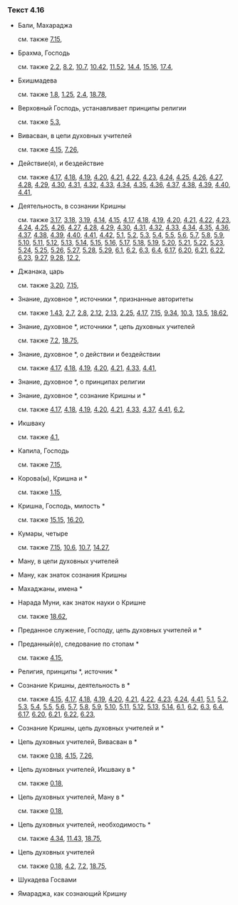 ### Текст 4.16
	
- Бали, Махараджа

	см. также  [7.15](../07/0715.md), 
	
- Брахма, Господь

	см. также  [2.2](../02/0202.md),  [8.2](../08/0802.md),  [10.7](../10/1007.md),  [10.42](../10/1042.md),  [11.52](../11/1152.md),  [14.4](../14/1404.md),  [15.16](../15/1516.md),  [17.4](../17/1704.md), 
	
- Бхишмадева

	см. также  [1.8](../01/0108.md),  [1.25](../01/0125.md),  [2.4](../02/0204.md),  [18.78](../18/1878.md), 
	
- Верховный Господь, устанавливает принципы религии

	см. также  [5.3](../05/0503.md), 
	
- Вивасван, в цепи духовных учителей

	см. также  [4.15](../04/0415.md),  [7.26](../07/0726.md), 
	
- Действие(я), и бездействие

	см. также  [4.17](../04/0417.md),  [4.18](../04/0418.md),  [4.19](../04/0419.md),  [4.20](../04/0420.md),  [4.21](../04/0421.md),  [4.22](../04/0422.md),  [4.23](../04/0423.md),  [4.24](../04/0424.md),  [4.25](../04/0425.md),  [4.26](../04/0426.md),  [4.27](../04/0427.md),  [4.28](../04/0428.md),  [4.29](../04/0429.md),  [4.30](../04/0430.md),  [4.31](../04/0431.md),  [4.32](../04/0432.md),  [4.33](../04/0433.md),  [4.34](../04/0434.md),  [4.35](../04/0435.md),  [4.36](../04/0436.md),  [4.37](../04/0437.md),  [4.38](../04/0438.md),  [4.39](../04/0439.md),  [4.40](../04/0440.md),  [4.41](../04/0441.md), 
	
- Деятельность, в сознании Кришны

	см. также  [3.17](../03/0317.md),  [3.18](../03/0318.md),  [3.19](../03/0319.md),  [4.14](../04/0414.md),  [4.15](../04/0415.md),  [4.17](../04/0417.md),  [4.18](../04/0418.md),  [4.19](../04/0419.md),  [4.20](../04/0420.md),  [4.21](../04/0421.md),  [4.22](../04/0422.md),  [4.23](../04/0423.md),  [4.24](../04/0424.md),  [4.25](../04/0425.md),  [4.26](../04/0426.md),  [4.27](../04/0427.md),  [4.28](../04/0428.md),  [4.29](../04/0429.md),  [4.30](../04/0430.md),  [4.31](../04/0431.md),  [4.32](../04/0432.md),  [4.33](../04/0433.md),  [4.34](../04/0434.md),  [4.35](../04/0435.md),  [4.36](../04/0436.md),  [4.37](../04/0437.md),  [4.38](../04/0438.md),  [4.39](../04/0439.md),  [4.40](../04/0440.md),  [4.41](../04/0441.md),  [4.42](../04/0442.md),  [5.1](../05/0501.md),  [5.2](../05/0502.md),  [5.3](../05/0503.md),  [5.4](../05/0504.md),  [5.5](../05/0505.md),  [5.6](../05/0506.md),  [5.7](../05/0507.md),  [5.8](../05/0508.md),  [5.9](../05/0509.md),  [5.10](../05/0510.md),  [5.11](../05/0511.md),  [5.12](../05/0512.md),  [5.13](../05/0513.md),  [5.14](../05/0514.md),  [5.15](../05/0515.md),  [5.16](../05/0516.md),  [5.17](../05/0517.md),  [5.18](../05/0518.md),  [5.19](../05/0519.md),  [5.20](../05/0520.md),  [5.21](../05/0521.md),  [5.22](../05/0522.md),  [5.23](../05/0523.md),  [5.24](../05/0524.md),  [5.25](../05/0525.md),  [5.26](../05/0526.md),  [5.27](../05/0527.md),  [5.28](../05/0528.md),  [5.29](../05/0529.md),  [6.1](../06/0601.md),  [6.2](../06/0602.md),  [6.3](../06/0603.md),  [6.4](../06/0604.md),  [6.17](../06/0617.md),  [6.20](../06/0620.md),  [6.21](../06/0621.md),  [6.22](../06/0622.md),  [6.23](../06/0623.md),  [9.27](../09/0927.md),  [9.28](../09/0928.md),  [12.2](../12/1202.md), 
	
- Джанака, царь

	см. также  [3.20](../03/0320.md),  [7.15](../07/0715.md), 
	
- Знание, духовное *, источники *, признанные авторитеты

	см. также  [1.43](../01/0143.md),  [2.7](../02/0207.md),  [2.8](../02/0208.md),  [2.12](../02/0212.md),  [2.13](../02/0213.md),  [2.25](../02/0225.md),  [4.17](../04/0417.md),  [7.15](../07/0715.md),  [9.34](../09/0934.md),  [10.3](../10/1003.md),  [13.5](../13/1305.md),  [18.62](../18/1862.md), 
	
- Знание, духовное *, источники *, цепь духовных учителей

	см. также  [7.2](../07/0702.md),  [18.75](../18/1875.md), 
	
- Знание, духовное *, о действии и бездействии

	см. также  [4.17](../04/0417.md),  [4.18](../04/0418.md),  [4.19](../04/0419.md),  [4.20](../04/0420.md),  [4.21](../04/0421.md),  [4.33](../04/0433.md),  [4.41](../04/0441.md), 
	
- Знание, духовное *, о принципах религии

	
- Знание, духовное *, сознание Кришны и *

	см. также  [4.17](../04/0417.md),  [4.18](../04/0418.md),  [4.19](../04/0419.md),  [4.20](../04/0420.md),  [4.21](../04/0421.md),  [4.33](../04/0433.md),  [4.37](../04/0437.md),  [4.41](../04/0441.md),  [6.2](../06/0602.md), 
	
- Икшваку

	см. также  [4.1](../04/0401.md), 
	
- Капила, Господь

	см. также  [7.15](../07/0715.md), 
	
- Корова(ы), Кришна и *

	см. также  [1.15](../01/0115.md), 
	
- Кришна, Господь, милость *

	см. также  [15.15](../15/1515.md),  [16.20](../16/1620.md), 
	
- Кумары, четыре

	см. также  [7.15](../07/0715.md),  [10.6](../10/1006.md),  [10.7](../10/1007.md),  [14.27](../14/1427.md), 
	
- Ману, в цепи духовных учителей

	
- Ману, как знаток сознания Кришны

	
- Махаджаны, имена *

	
- Нарада Муни, как знаток науки о Кришне

	см. также  [18.62](../18/1862.md), 
	
- Преданное служение, Господу, цепь духовных учителей и *

	
- Преданный(е), следование по стопам *

	см. также  [4.15](../04/0415.md), 
	
- Религия, принципы *, источник *

	
- Сознание Кришны, деятельность в *

	см. также  [4.15](../04/0415.md),  [4.17](../04/0417.md),  [4.18](../04/0418.md),  [4.19](../04/0419.md),  [4.20](../04/0420.md),  [4.21](../04/0421.md),  [4.22](../04/0422.md),  [4.23](../04/0423.md),  [4.24](../04/0424.md),  [4.41](../04/0441.md),  [5.1](../05/0501.md),  [5.2](../05/0502.md),  [5.3](../05/0503.md),  [5.4](../05/0504.md),  [5.5](../05/0505.md),  [5.6](../05/0506.md),  [5.7](../05/0507.md),  [5.8](../05/0508.md),  [5.9](../05/0509.md),  [5.10](../05/0510.md),  [5.11](../05/0511.md),  [5.12](../05/0512.md),  [5.13](../05/0513.md),  [5.14](../05/0514.md),  [6.1](../06/0601.md),  [6.2](../06/0602.md),  [6.3](../06/0603.md),  [6.4](../06/0604.md),  [6.17](../06/0617.md),  [6.20](../06/0620.md),  [6.21](../06/0621.md),  [6.22](../06/0622.md),  [6.23](../06/0623.md), 
	
- Сознание Кришны, цепь духовных учителей и *

	
- Цепь духовных учителей, Вивасван в *

	см. также  [0.18](../00/0018.md),  [4.15](../04/0415.md),  [7.26](../07/0726.md), 
	
- Цепь духовных учителей, Икшваку в *

	см. также  [0.18](../00/0018.md), 
	
- Цепь духовных учителей, Ману в *

	см. также  [0.18](../00/0018.md), 
	
- Цепь духовных учителей, необходимость *

	см. также  [4.34](../04/0434.md),  [11.43](../11/1143.md),  [18.75](../18/1875.md), 
	
- Цепь духовных учителей

	см. также  [0.18](../00/0018.md),  [4.2](../04/0402.md),  [7.2](../07/0702.md),  [18.75](../18/1875.md), 
	
- Шукадева Госвами

	
- Ямараджа, как сознающий Кришну


